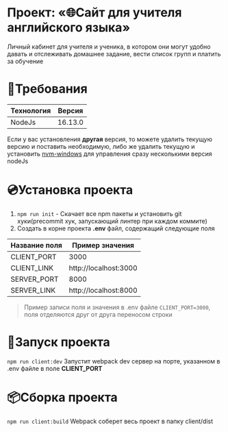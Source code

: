 # Проект: «🌐Сайт для учителя английского языка»

Личный кабинет для учителя и ученика, в котором они могут удобно давать и отслеживать домашнее задание, вести список групп и платить за обучение

# 📄Требования

| Технология  | Версия  |
| ----------- | ------- |
| NodeJs      | 16.13.0 |

Если у вас установления **другая** версия, то можете удалить текущую версию и поставить необходимую, либо же удалить текущую и установить [nvm-windows](https://github.com/coreybutler/nvm-windows) для управления сразу несколькими версия nodeJs

# 💿Установка проекта

1. `npm run init` - Скачает все npm пакеты и установить git хуки(precommit хук, запускающий линтер при каждом коммите)
2. Создать в корне проекта **.env** файл, содержащий следующие поля

| Название поля | Пример значения       |
| ------------- | --------------------- |
| CLIENT_PORT   | 3000                  |
| CLIENT_LINK   | http://localhost:3000 |
| SERVER_PORT   | 8000                  |
| SERVER_LINK   | http://localhost:8000 |

> Пример записи поля и значения в .env файле `CLIENT_PORT=3000`, поля отделяются друг от друга переносом строки

# 🚀Запуск проекта

`npm run client:dev` Запустит webpack dev сервер на порте, указанном в .env файле в поле **CLIENT_PORT**

# 📦Сборка проекта

`npm run client:build` Webpack соберет весь проект в папку client/dist